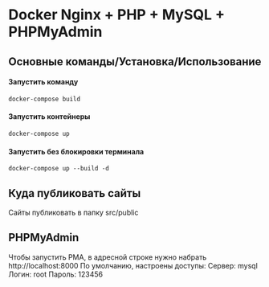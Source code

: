 # Docker Nginx + PHP + MySQL + PHPMyAdmin

## Основные команды/Установка/Использование

#### Запустить команду
```
docker-compose build
```
#### Запустить контейнеры
```
docker-compose up
```
#### Запустить без блокировки терминала
```
docker-compose up --build -d
```
## Куда публиковать сайты
Сайты публиковать в папку src/public

## PHPMyAdmin
Чтобы запустить PMA, в адресной строке нужно набрать http://localhost:8000
По умолчанию, настроены доступы:
Сервер: mysql
Логин: root
Пароль: 123456
